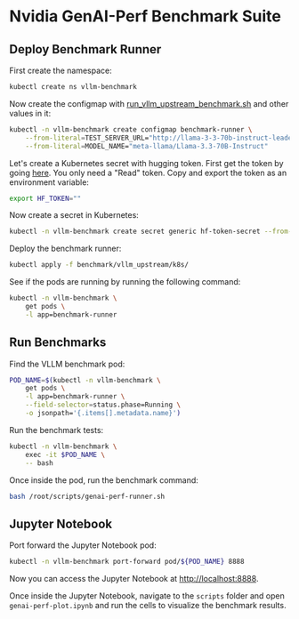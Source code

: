 # Nvidia GenAI-Perf Benchmark Suite

## Deploy Benchmark Runner

First create the namespace:

```bash
kubectl create ns vllm-benchmark
```

Now create the configmap with [run_vllm_upstream_benchmark.sh](run_vllm_upstream_benchmark.sh) and other values in it:

```bash
kubectl -n vllm-benchmark create configmap benchmark-runner \
    --from-literal=TEST_SERVER_URL="http://llama-3-3-70b-instruct-leader.default:8000" \
    --from-literal=MODEL_NAME="meta-llama/Llama-3.3-70B-Instruct"
```

Let's create a Kubernetes secret with hugging token. First get the token by going [here](https://huggingface.co/settings/tokens). You only need a "Read" token. Copy and export the token as an environment variable:

```bash
export HF_TOKEN=""
```

Now create a secret in Kubernetes:

```bash
kubectl -n vllm-benchmark create secret generic hf-token-secret --from-literal token=${HF_TOKEN}
```

Deploy the benchmark runner:

```bash
kubectl apply -f benchmark/vllm_upstream/k8s/
```

See if the pods are running by running the following command:

```bash
kubectl -n vllm-benchmark \
    get pods \
    -l app=benchmark-runner
```

## Run Benchmarks

Find the VLLM benchmark pod:

```bash
POD_NAME=$(kubectl -n vllm-benchmark \
    get pods \
    -l app=benchmark-runner \
    --field-selector=status.phase=Running \
    -o jsonpath='{.items[].metadata.name}')
```

Run the benchmark tests:

```bash
kubectl -n vllm-benchmark \
    exec -it $POD_NAME \
    -- bash
```

Once inside the pod, run the benchmark command:

```bash
bash /root/scripts/genai-perf-runner.sh
```

## Jupyter Notebook

Port forward the Jupyter Notebook pod:

```bash
kubectl -n vllm-benchmark port-forward pod/${POD_NAME} 8888
```

Now you can access the Jupyter Notebook at [http://localhost:8888](http://localhost:8888).

Once inside the Jupyter Notebook, navigate to the `scripts` folder and open `genai-perf-plot.ipynb` and run the cells to visualize the benchmark results.
